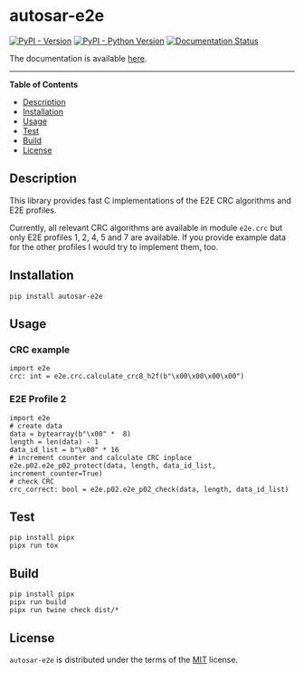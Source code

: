 # autosar-e2e

[![PyPI - Version](https://img.shields.io/pypi/v/autosar-e2e.svg)](https://pypi.org/project/autosar-e2e)
[![PyPI - Python Version](https://img.shields.io/pypi/pyversions/autosar-e2e.svg)](https://pypi.org/project/autosar-e2e)
[![Documentation Status](https://readthedocs.org/projects/autosar-e2e/badge/?version=latest)](https://autosar-e2e.readthedocs.io/en/latest/?badge=latest)

The documentation is available [here](https://autosar-e2e.readthedocs.io/en/latest/).

-----

**Table of Contents**

- [Description](#description)
- [Installation](#installation)
- [Usage](#usage)
- [Test](#test)
- [Build](#build)
- [License](#license)

## Description

This library provides fast C implementations of the E2E CRC algorithms and E2E profiles.

Currently, all relevant CRC algorithms are available in module `e2e.crc`
but only E2E profiles 1, 2, 4, 5 and 7 are available.
If you provide example data for the other profiles I would try to implement them, too.

## Installation

```console
pip install autosar-e2e
```

## Usage

### CRC example
```python3
import e2e
crc: int = e2e.crc.calculate_crc8_h2f(b"\x00\x00\x00\x00")
```

### E2E Profile 2
```python3
import e2e
# create data
data = bytearray(b"\x00" *  8)
length = len(data) - 1
data_id_list = b"\x00" * 16
# increment counter and calculate CRC inplace
e2e.p02.e2e_p02_protect(data, length, data_id_list, increment_counter=True)
# check CRC
crc_correct: bool = e2e.p02.e2e_p02_check(data, length, data_id_list)
```

## Test

```console
pip install pipx
pipx run tox
```

## Build

```console
pip install pipx
pipx run build
pipx run twine check dist/*
```

## License

`autosar-e2e` is distributed under the terms of the [MIT](https://spdx.org/licenses/MIT.html) license.
